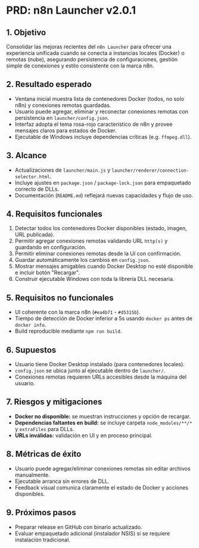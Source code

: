 # PRD: n8n Launcher v2.0.1

## 1. Objetivo
Consolidar las mejoras recientes del `n8n Launcher` para ofrecer una experiencia unificada cuando se conecta a instancias locales (Docker) o remotas (nube), asegurando persistencia de configuraciones, gestión simple de conexiones y estilo consistente con la marca n8n.

## 2. Resultado esperado
- Ventana inicial muestra lista de contenedores Docker (todos, no solo n8n) y conexiones remotas guardadas.
- Usuario puede agregar, eliminar y reconectar conexiones remotas con persistencia en `launcher/config.json`.
- Interfaz adopta el tema rosa-rojo característico de n8n y provee mensajes claros para estados de Docker.
- Ejecutable de Windows incluye dependencias críticas (e.g. `ffmpeg.dll`).

## 3. Alcance
- Actualizaciones de `launcher/main.js` y `launcher/renderer/connection-selector.html`.
- Incluye ajustes en `package.json` / `package-lock.json` para empaquetado correcto de DLLs.
- Documentación (`README.md`) reflejará nuevas capacidades y flujo de uso.

## 4. Requisitos funcionales
1. Detectar todos los contenedores Docker disponibles (estado, imagen, URL publicada).
2. Permitir agregar conexiones remotas validando URL `http(s)` y guardando en configuración.
3. Permitir eliminar conexiones remotas desde la UI con confirmación.
4. Guardar automáticamente los cambios en `config.json`.
5. Mostrar mensajes amigables cuando Docker Desktop no esté disponible e incluir botón "Recargar".
6. Construir ejecutable Windows con toda la librería DLL necesaria.

## 5. Requisitos no funcionales
- UI coherente con la marca n8n (`#ea4b71` - `#d5315b`).
- Tiempo de detección de Docker inferior a 5s usando `docker ps` antes de `docker info`.
- Build reproducible mediante `npm run build`.

## 6. Supuestos
- Usuario tiene Docker Desktop instalado (para contenedores locales).
- `config.json` se ubica junto al ejecutable dentro de `launcher/`.
- Conexiones remotas requieren URLs accesibles desde la máquina del usuario.

## 7. Riesgos y mitigaciones
- **Docker no disponible:** se muestran instrucciones y opción de recargar.
- **Dependencias faltantes en build:** se incluye carpeta `node_modules/**/*` y `extraFiles` para DLLs.
- **URLs inválidas:** validación en UI y en proceso principal.

## 8. Métricas de éxito
- Usuario puede agregar/eliminar conexiones remotas sin editar archivos manualmente.
- Ejecutable arranca sin errores de DLL.
- Feedback visual comunica claramente el estado de Docker y acciones disponibles.

## 9. Próximos pasos
- Preparar release en GitHub con binario actualizado.
- Evaluar empaquetado adicional (instalador NSIS) si se requiere instalación tradicional.
